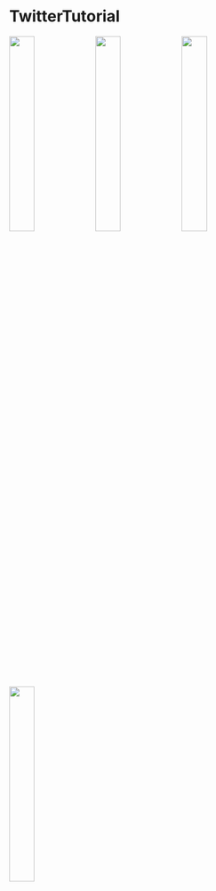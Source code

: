 # TwitterTutorial


<p float="left">
<img src="https://user-images.githubusercontent.com/92182846/205646932-1a14d203-1936-416e-b322-d7591be66a60.png" width=30% height=30%>

<img src="https://user-images.githubusercontent.com/92182846/205646972-af08ff6c-dc55-476b-bf29-193ea842f5ee.png" width=30% height=30%>

<img src="https://user-images.githubusercontent.com/92182846/205646980-5189af57-6db7-465f-9801-062377006f61.png" width=30% height=30%>

<img src="https://user-images.githubusercontent.com/92182846/205646993-3f377396-7d2c-44b5-accf-5f9b37d43526.png" width=30% height=30%>

</p>
